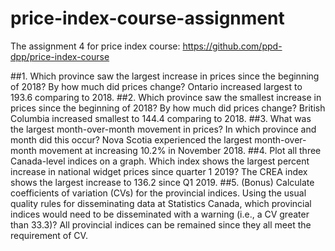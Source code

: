 # price-index-course-assignment
The assignment 4 for price index course: https://github.com/ppd-dpp/price-index-course

##1.	Which province saw the largest increase in prices since the beginning of 2018? By how much did prices change?
Ontario increased largest to 193.6 comparing to 2018.
##2.	Which province saw the smallest increase in prices since the beginning of 2018? By how much did prices change?
British Columbia increased smallest to 144.4 comparing to 2018.
##3.	What was the largest month-over-month movement in prices? In which province and month did this occur?
Nova Scotia experienced the largest month-over-month movement at increasing 10.2% in November 2018.
##4.	Plot all three Canada-level indices on a graph. Which index shows the largest percent increase in national widget prices since quarter 1 2019?
The CREA index shows the largest increase to 136.2 since Q1 2019.
##5.	(Bonus) Calculate coefficients of variation (CVs) for the provincial indices. Using the usual quality rules for disseminating data at Statistics Canada, which provincial indices would need to be disseminated with a warning (i.e., a CV greater than 33.3)?
All provincial indices can be remained since they all meet the requirement of CV.
